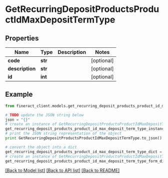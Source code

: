 # GetRecurringDepositProductsProductIdMaxDepositTermType


## Properties

Name | Type | Description | Notes
------------ | ------------- | ------------- | -------------
**code** | **str** |  | [optional] 
**description** | **str** |  | [optional] 
**id** | **int** |  | [optional] 

## Example

```python
from fineract_client.models.get_recurring_deposit_products_product_id_max_deposit_term_type import GetRecurringDepositProductsProductIdMaxDepositTermType

# TODO update the JSON string below
json = "{}"
# create an instance of GetRecurringDepositProductsProductIdMaxDepositTermType from a JSON string
get_recurring_deposit_products_product_id_max_deposit_term_type_instance = GetRecurringDepositProductsProductIdMaxDepositTermType.from_json(json)
# print the JSON string representation of the object
print GetRecurringDepositProductsProductIdMaxDepositTermType.to_json()

# convert the object into a dict
get_recurring_deposit_products_product_id_max_deposit_term_type_dict = get_recurring_deposit_products_product_id_max_deposit_term_type_instance.to_dict()
# create an instance of GetRecurringDepositProductsProductIdMaxDepositTermType from a dict
get_recurring_deposit_products_product_id_max_deposit_term_type_form_dict = get_recurring_deposit_products_product_id_max_deposit_term_type.from_dict(get_recurring_deposit_products_product_id_max_deposit_term_type_dict)
```
[[Back to Model list]](../README.md#documentation-for-models) [[Back to API list]](../README.md#documentation-for-api-endpoints) [[Back to README]](../README.md)


